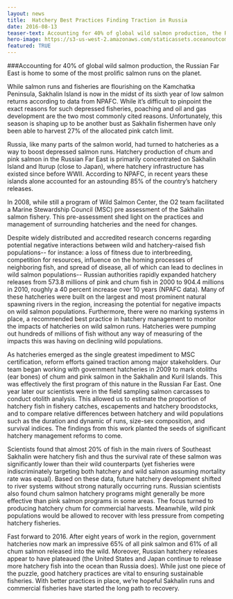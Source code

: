 ```yaml
---
layout: news
title:  Hatchery Best Practices Finding Traction in Russia
date: 2016-08-13
teaser-text: Accounting for 40% of global wild salmon production, the Russian Far East is home to some of the most prolific salmon runs on the planet. While salmon runs and fisheries are flourishing on the Kamchatka Peninsula, sadly the same cannot be said for Sakhalin Island.
hero-image: https://s3-us-west-2.amazonaws.com/staticassets.oceanoutcomes.org/news+and+analysis/hero+images/russia-salmon-hatchery-success-hero.jpg
featured: TRUE
---
```

###Accounting for 40% of global wild salmon production, the Russian Far East is home to some of the most prolific salmon runs on the planet. 

While salmon runs and fisheries are flourishing on the Kamchatka Peninsula, Sakhalin Island is now in the midst of its sixth year of low salmon returns according to data from NPAFC. While it’s difficult to pinpoint the exact reasons for such depressed fisheries, poaching and oil and gas development are the two most commonly cited reasons. Unfortunately, this season is shaping up to be another bust as Sakhalin fishermen have only been able to harvest 27% of the allocated pink catch limit.

Russia, like many parts of the salmon world, had turned to hatcheries as a way to boost depressed salmon runs. Hatchery production of chum and pink salmon in the Russian Far East is primarily concentrated on Sakhalin Island and Iturup (close to Japan), where hatchery infrastructure has existed since before WWII. According to NPAFC, in recent years these islands alone accounted for an astounding 85% of the country’s hatchery releases. 

In 2008, while still a program of Wild Salmon Center, the O2 team facilitated a Marine Stewardship Council (MSC) pre assessment of the Sakhalin salmon fishery. This pre-assessment shed light on the practices and management of surrounding hatcheries and the need for changes.

Despite widely distributed and accredited research concerns regarding potential negative interactions between wild and hatchery-raised fish populations-- for instance: a loss of fitness due to interbreeding, competition for resources, influence on the homing processes of neighboring fish, and spread of disease, all of which can lead to declines in wild salmon populations--  Russian authorities rapidly expanded hatchery releases from 573.8 millions of pink and chum fish in 2000 to 904.4 millions in 2010, roughly a 40 percent increase over 10 years (NPAFC data). Many of these hatcheries were built on the largest and most prominent natural spawning rivers in the region, increasing the potential for negative impacts on wild salmon populations. Furthermore, there were no marking systems in place, a recommended  best practice in hatchery management to monitor the impacts of hatcheries on wild salmon runs. Hatcheries were pumping out hundreds of millions of fish without any way of measuring of the impacts this was having on declining wild populations.

As hatcheries emerged as the single greatest impediment to MSC certification, reform efforts gained traction among major stakeholders. Our team began working with government hatcheries in 2009 to mark otoliths (ear bones) of chum and pink salmon in the Sakhalin and Kuril Islands. This was effectively the first program of this nature in the Russian Far East. One year later our scientists were in the field sampling salmon carcasses to conduct otolith analysis. This allowed us to estimate the proportion of hatchery fish in fishery catches, escapements and hatchery broodstocks, and to compare relative differences between hatchery and wild populations such as the duration and dynamic of runs, size-sex composition, and survival indices. The findings from this work planted the seeds of significant hatchery management reforms to come.

Scientists found that almost 20% of fish in the main rivers of Southeast Sakhalin were hatchery fish and thus the survival rate of these salmon was significantly lower than their wild counterparts (yet fisheries were indiscriminately targeting both hatchery and wild salmon assuming mortality rate was equal). Based on these data, future hatchery development shifted to river systems without strong naturally occurring runs. Russian scientists also found chum salmon hatchery programs might generally be more effective than pink salmon programs in some areas. The focus turned to producing hatchery chum for commercial harvests. Meanwhile, wild pink populations would be allowed to recover with less pressure from competing hatchery fisheries.

Fast forward to 2016. After eight years of work in the region, government hatcheries now mark an impressive 65% of all pink salmon and 61% of all chum salmon released into the wild. Moreover, Russian hatchery releases appear to have plateaued (the United States and Japan continue to release more hatchery fish into the ocean than Russia does). While just one piece of the puzzle, good hatchery practices are vital to ensuring sustainable fisheries. With better practices in place, we’re hopeful Sakhalin runs and commercial fisheries have started the long path to recovery.
